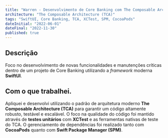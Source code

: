 ```yaml
---
title: "Warren - Desenvolvimento de Core Banking com The Composable Architecture (TCA)"
architecture: "The Composable Architecture (TCA)"
tags: "SwiftUI, Core Banking, TCA, XCTest, SPM, CocoaPods"
dateInitial: "2022-06-01"
dateFinal: "2022-11-30"
published: true
---
```


## Descrição

Foco no desenvolvimento de novas funcionalidades e manutenções críticas dentro de um projeto de Core Banking utilizando a *framework* moderna **SwiftUI**.

## Com o que trabalhei.

Apliquei e desenvolvi utilizando o padrão de arquitetura moderno **The Composable Architecture (TCA)** para garantir um código altamente robusto, testável e escalável. O foco na qualidade do código foi mantido através de **testes unitários** com **XCTest** e as ferramentas nativas de teste do TCA. O gerenciamento de dependências foi realizado tanto com **CocoaPods** quanto com **Swift Package Manager (SPM)**.